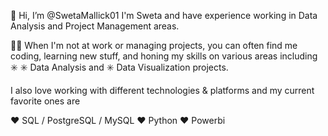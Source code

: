 👋 Hi, I’m @SwetaMallick01
I'm Sweta and have experience working in Data Analysis and Project Management areas.

🧑‍💻 When I'm not at work or managing projects, you can often find me coding, learning new stuff, and honing my skills on various areas including ✳️ ✳️ Data Analysis and ✳️ Data Visualization projects.

I also love working with different technologies & platforms and my current favorite ones are

❤️ SQL / PostgreSQL / MySQL
❤️ Python
❤️ Powerbi
